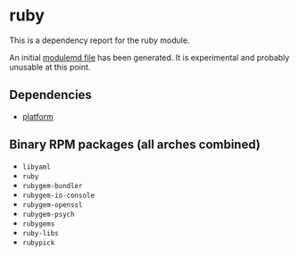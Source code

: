# ruby
This is a dependency report for the ruby module.

An initial [modulemd file](ruby.yaml) has been generated. It is experimental and probably unusable at this point.
## Dependencies
* [platform](../platform)
## Binary RPM packages (all arches combined)
* `libyaml`
* `ruby`
* `rubygem-bundler`
* `rubygem-io-console`
* `rubygem-openssl`
* `rubygem-psych`
* `rubygems`
* `ruby-libs`
* `rubypick`
